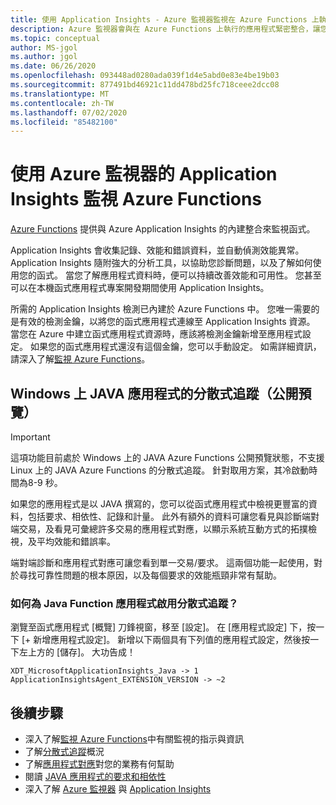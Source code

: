```yaml
---
title: 使用 Application Insights - Azure 監視器監視在 Azure Functions 上執行的應用程式 | Microsoft Docs
description: Azure 監視器會與在 Azure Functions 上執行的應用程式緊密整合，讓您能即時監視效能及找出應用程式的問題。
ms.topic: conceptual
author: MS-jgol
ms.author: jgol
ms.date: 06/26/2020
ms.openlocfilehash: 093448ad0280ada039f1d4e5abd0e83e4be19b03
ms.sourcegitcommit: 877491bd46921c11dd478bd25fc718ceee2dcc08
ms.translationtype: MT
ms.contentlocale: zh-TW
ms.lasthandoff: 07/02/2020
ms.locfileid: "85482100"
---
```

# <a name="monitoring-azure-functions-with-azure-monitor-application-insights"></a>使用 Azure 監視器的 Application Insights 監視 Azure Functions

[Azure Functions](https://docs.microsoft.com/azure/azure-functions/functions-overview) 提供與 Azure Application Insights 的內建整合來監視函式。 

Application Insights 會收集記錄、效能和錯誤資料，並自動偵測效能異常。 Application Insights 隨附強大的分析工具，以協助您診斷問題，以及了解如何使用您的函式。 當您了解應用程式資料時，便可以持續改善效能和可用性。 您甚至可以在本機函式應用程式專案開發期間使用 Application Insights。 

所需的 Application Insights 檢測已內建於 Azure Functions 中。 您唯一需要的是有效的檢測金鑰，以將您的函式應用程式連線至 Application Insights 資源。 當您在 Azure 中建立函式應用程式資源時，應該將檢測金鑰新增至應用程式設定。 如果您的函式應用程式還沒有這個金鑰，您可以手動設定。 如需詳細資訊，請深入了解[監視 Azure Functions](https://docs.microsoft.com/azure/azure-functions/functions-monitoring?tabs=cmd)。

## <a name="distributed-tracing-for-java-applications-on-windows-public-preview"></a>Windows 上 JAVA 應用程式的分散式追蹤（公開預覽）

> [!IMPORTANT]
> 這項功能目前處於 Windows 上的 JAVA Azure Functions 公開預覽狀態，不支援 Linux 上的 JAVA Azure Functions 的分散式追蹤。 針對取用方案，其冷啟動時間為8-9 秒。

如果您的應用程式是以 JAVA 撰寫的，您可以從函式應用程式中檢視更豐富的資料，包括要求、相依性、記錄和計量。 此外有額外的資料可讓您看見與診斷端對端交易，及看見可彙總許多交易的應用程式對應，以顯示系統互動方式的拓撲檢視，及平均效能和錯誤率。

端對端診斷和應用程式對應可讓您看到單一交易/要求。 這兩個功能一起使用，對於尋找可靠性問題的根本原因，以及每個要求的效能瓶頸非常有幫助。

### <a name="how-to-enable-distributed-tracing-for-java-function-apps"></a>如何為 Java Function 應用程式啟用分散式追蹤？

瀏覽至函式應用程式 [概覽] 刀鋒視窗，移至 [設定]。 在 [應用程式設定] 下，按一下 [+ 新增應用程式設定]。 新增以下兩個具有下列值的應用程式設定，然後按一下左上方的 [儲存]。 大功告成！

```
XDT_MicrosoftApplicationInsights_Java -> 1
ApplicationInsightsAgent_EXTENSION_VERSION -> ~2
```

## <a name="next-steps"></a>後續步驟

* 深入了解[監視 Azure Functions](https://docs.microsoft.com/azure/azure-functions/functions-monitoring)中有關監視的指示與資訊
* 了解[分散式追蹤](https://docs.microsoft.com/azure/azure-monitor/app/distributed-tracing)概況
* 了解[應用程式對應](https://docs.microsoft.com/azure/azure-monitor/app/app-map?tabs=net)對您的業務有何幫助
* 閱讀 [JAVA 應用程式的要求和相依性](https://docs.microsoft.com/azure/azure-monitor/app/java-in-process-agent)
* 深入了解 [Azure 監視器](https://docs.microsoft.com/azure/azure-monitor/overview) 與 [Application Insights](https://docs.microsoft.com/azure/azure-monitor/app/app-insights-overview)